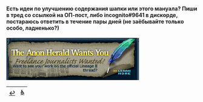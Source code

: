 #### Есть идеи по улучшению содержания шапки или этого мануала? Пиши в тред со ссылкой на ОП-пост, либо incognito#9641 в дискорде, постараюсь ответить в течение пары дней (не заёбывайте только особо, ладненько?)

![](pics/tahwy.png)

|[↩️](header.md)|[♿](perekat.md)|
|:---:|:---:|
